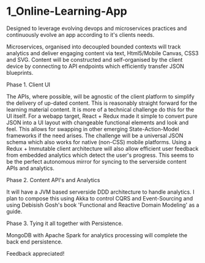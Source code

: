 ﻿# 1_Online-Learning-App
Designed to leverage evolving devops and microservices practices and continuously evolve an app according to it's clients needs. 

Microservices, organised into decoupled bounded contexts will track analytics and deliver engaging content via text, Html5/Mobile Canvas, 
CSS3 and SVG.
Content will be constructed and self-organised by the client device by connecting to  API endpoints which efficiently transfer JSON 
blueprints.

Phase 1. Client UI

The APIs, where possible, will be agnostic of the client platform to simplify the delivery of up-dated content. This is reasonably 
straight forward for the learning material content. It is more of a technical challenge do this for the UI itself. For a webapp target, 
React + Redux made it simple to convert pure JSON into a UI layout with changeable functional elements and look and feel. This allows for 
swapping in other emerging State-Action-Model frameworks if the need arises. The challenge will be a universal JSON schema which also 
works for native (non-CSS) mobile platforms. 
Using a Redux + Immutable client architecture will also allow efficient user feedback from embedded analytics which detect the user's 
progress. This seems to be the perfect autonomous mirror for syncing to the serverside content APIs and analytics.

Phase 2. Content API's and Analytics

It will have a JVM based serverside DDD architecture to handle analytics. I plan to compose this using Akka to control CQRS and 
Event-Sourcing and using Debisish Gosh's book 'Functional and Reactive Domain Modeling' as a guide.

Phase 3. Tying it all together with Persistence.

MongoDB with Apache Spark for analytics processing will complete the back end persistence.

Feedback appreciated! 
